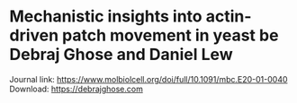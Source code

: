 # Mechanistic insights into actin-driven patch movement in yeast be Debraj Ghose and Daniel Lew
Journal link: https://www.molbiolcell.org/doi/full/10.1091/mbc.E20-01-0040
Download: https://debrajghose.com

